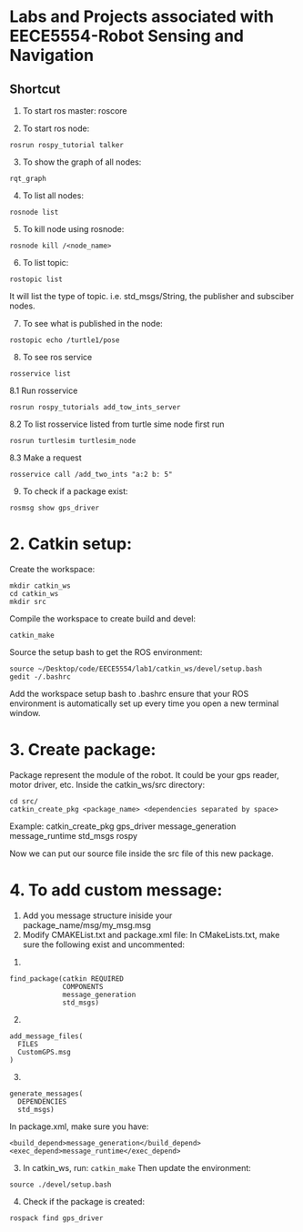 # Labs and Projects associated with EECE5554-Robot Sensing and Navigation

## Shortcut

1. To start ros master:
roscore

2. To start ros node:
```
rosrun rospy_tutorial talker
```

3. To show the graph of all nodes:
```
rqt_graph
```

4. To list all nodes:
```
rosnode list
```

5. To kill node using rosnode:
```
rosnode kill /<node_name>
```

6. To list topic:
```
rostopic list
```
It will list the type of topic. i.e. std_msgs/String,
the publisher and subsciber nodes.

7. To see what is published in the node:
```
rostopic echo /turtle1/pose
```

8. To see ros service
```
rosservice list
```
8.1 Run rosservice
```
rosrun rospy_tutorials add_tow_ints_server
```

8.2 To list rosservice listed from turtle sime node first run 
```
rosrun turtlesim turtlesim_node
```

8.3 Make a request
```
rosservice call /add_two_ints "a:2 b: 5"
```

9. To check if a package exist:
```
rosmsg show gps_driver
```

# 2. Catkin setup:

Create the workspace:
```
mkdir catkin_ws
cd catkin_ws
mkdir src
```

Compile the workspace to create build and devel:
```
catkin_make
```

Source the setup bash to get the ROS environment:
```
source ~/Desktop/code/EECE5554/lab1/catkin_ws/devel/setup.bash
gedit -/.bashrc
```

Add the workspace setup bash to .bashrc ensure that your ROS environment is automatically set up every time you open a new terminal window.


# 3. Create package:
Package represent the module of the robot. It could be your gps reader, motor driver, etc.
Inside the catkin_ws/src directory:
```
cd src/
catkin_create_pkg <package_name> <dependencies separated by space>
```

Example: 
catkin_create_pkg gps_driver message_generation message_runtime std_msgs rospy

Now we can put our source file inside the src file of this new package.

# 4. To add custom message:

1. Add you message structure iniside your package_name/msg/my_msg.msg
2. Modify CMAKEList.txt and package.xml file:
In CMakeLists.txt, make sure the following exist and uncommented:

1)
```
find_package(catkin REQUIRED
             COMPONENTS
             message_generation
             std_msgs)
```

2)
```
add_message_files(
  FILES
  CustomGPS.msg
)
```

3)
```
generate_messages(
  DEPENDENCIES 
  std_msgs)
```

In package.xml, make sure you have:
```
<build_depend>message_generation</build_depend>
<exec_depend>message_runtime</exec_depend>
```

3. In catkin_ws, run: `catkin_make`
Then update the environment:
```
source ./devel/setup.bash
```

4. Check if the package is created:
```
rospack find gps_driver 
```



